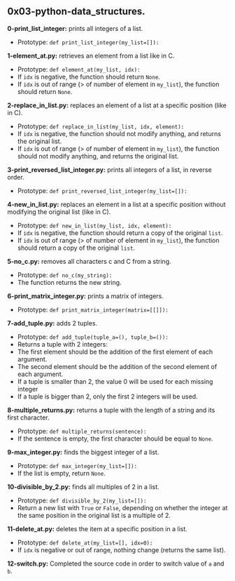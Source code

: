 ## 0x03-python-data_structures.

**0-print_list_integer:**  prints all integers of a list.

- Prototype: `def print_list_integer(my_list=[]):`

**1-element_at.py:** retrieves an element from a list like in C.

- Prototype: `def element_at(my_list, idx):`
- If `idx` is negative, the function should return `None`.
- If `idx` is out of range (> of number of element in `my_list`), the function should return `None`.

**2-replace_in_list.py:** replaces an element of a list at a specific position (like in C).

- Prototype: `def replace_in_list(my_list, idx, element):`
- If `idx` is negative, the function should not modify anything, and returns the original list.
- If `idx` is out of range (> of number of element in `my_list`), the function should not modify anything, and returns the original list.

**3-print_reversed_list_integer.py:** prints all integers of a list, in reverse order.

- Prototype: `def print_reversed_list_integer(my_list=[]):`

**4-new_in_list.py:** replaces an element in a list at a specific position without modifying the original list (like in C).

- Prototype: `def new_in_list(my_list, idx, element):`
- If `idx` is negative, the function should return a copy of the original `list`.
- If `idx` is out of range (> of number of element in `my_list`), the function should return a copy of the original `list`.

**5-no_c.py:**  removes all characters c and C from a string.

- Prototype: `def no_c(my_string):`
- The function returns the new string.

**6-print_matrix_integer.py:** prints a matrix of integers.

- Prototype: `def print_matrix_integer(matrix=[[]]):`

**7-add_tuple.py:** adds 2 tuples.

- Prototype: `def add_tuple(tuple_a=(), tuple_b=()):`
- Returns a tuple with 2 integers:
- The first element should be the addition of the first element of each argument.
- The second element should be the addition of the second element of each argument.
- If a tuple is smaller than 2, the value 0 will be used for each missing integer
- If a tuple is bigger than 2, only the first 2 integers will be used.

**8-multiple_returns.py:** returns a tuple with the length of a string and its first character.

- Prototype: `def multiple_returns(sentence):`
- If the sentence is empty, the first character should be equal to `None`.

**9-max_integer.py:** finds the biggest integer of a list.

- Prototype: `def max_integer(my_list=[]):`
- If the list is empty, return `None`.

**10-divisible_by_2.py:** finds all multiples of 2 in a list.

- Prototype: `def divisible_by_2(my_list=[]):`
- Return a new list with `True` or `False`, depending on whether the integer at the same position in the original list is a multiple of 2.

**11-delete_at.py:** deletes the item at a specific position in a list.

- Prototype: `def delete_at(my_list=[], idx=0):`
- If `idx` is negative or out of range, nothing change (returns the same list).

**12-switch.py:** Completed the source code in order to switch value of `a` and `b`.
